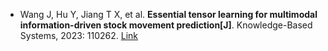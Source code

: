 * Wang J, Hu Y, Jiang T X, et al. <b>Essential tensor learning for multimodal information-driven stock movement prediction[J]</b>. Knowledge-Based Systems, 2023: 110262. [Link](https://www.sciencedirect.com/science/article/pii/S0950705123000126)

